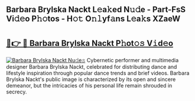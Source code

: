 ## Barbara Brylska Nackt L𝚎a𝚔ed N𝚞𝚍e - Part-FsS Vi𝚍𝚎o P𝚑𝚘tos - H𝚘𝚝 O𝚗𝚕yf𝚊ns L𝚎a𝚔s XZaeW

# <h2><a href="http://kf4rivd.oniu.top/?m=Barbara+Brylska+Nackt">🔗👉 🔴 Barbara Brylska Nackt P𝚑ot𝚘𝚜 V𝚒d𝚎o</a></h2>

[![Barbara Brylska Nackt Nu𝚍e𝚜](https://i.imgur.com/0qMVB7G.gif)](http://kf4rivd.oniu.top/?m=Barbara+Brylska+Nackt)
Cybernetic performer and multimedia designer Barbara Brylska Nackt, celebrated for distributing dance and lifestyle inspiration through popular dance trends and brief videos. Barbara Brylska Nackt's public image is characterized by its open and sincere demeanor, but the intricacies of his personal life remain shrouded in secrecy.  
